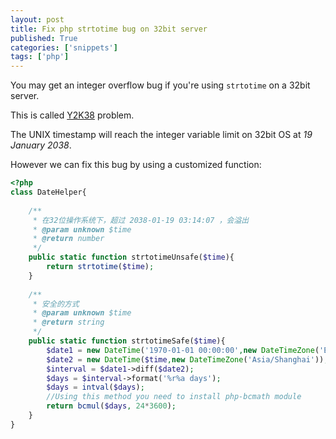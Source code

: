 ```yaml
---
layout: post
title: Fix php strtotime bug on 32bit server
published: True
categories: ['snippets']
tags: ['php']
---
```


You may get an integer overflow bug if you're using `strtotime` on a 32bit server.

This is called [Y2K38](https://en.wikipedia.org/wiki/Year_2038_problem) problem.

The UNIX timestamp will reach the integer variable limit on 32bit OS at *19 January 2038*.

However we can fix this bug by using a customized function:

<!--more-->

```php
<?php
class DateHelper{
    
    /**
     * 在32位操作系统下，超过 2038-01-19 03:14:07 ，会溢出
     * @param unknown $time
     * @return number
     */
    public static function strtotimeUnsafe($time){
        return strtotime($time);
    }
    
    /**
     * 安全的方式
     * @param unknown $time
     * @return string
     */
    public static function strtotimeSafe($time){
        $date1 = new DateTime('1970-01-01 00:00:00',new DateTimeZone('Europe/London'));
        $date2 = new DateTime($time,new DateTimeZone('Asia/Shanghai'));
        $interval = $date1->diff($date2);
        $days = $interval->format('%r%a days');
        $days = intval($days);
        //Using this method you need to install php-bcmath module
        return bcmul($days, 24*3600);
    }
}
```
